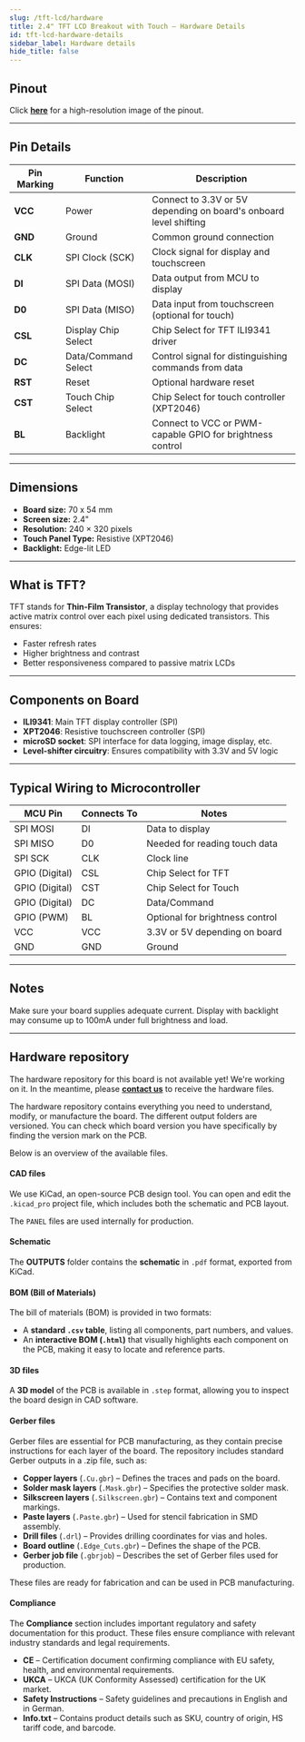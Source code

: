```yaml
---
slug: /tft-lcd/hardware
title: 2.4" TFT LCD Breakout with Touch – Hardware Details
id: tft-lcd-hardware-details
sidebar_label: Hardware details
hide_title: false
---
```


## Pinout

<CenteredImage src="/img/tft-lcd/tft-lcd-pinout.png" alt="TFT-LCD pinout image" />

Click [**here**](/img/tft-lcd/tft-lcd-pinout.png) for a high-resolution image of the pinout.

---

## Pin Details

| Pin Marking | Function             | Description                                                       |
|-------------|----------------------|-------------------------------------------------------------------|
| **VCC**     | Power                | Connect to 3.3V or 5V depending on board's onboard level shifting |
| **GND**     | Ground               | Common ground connection                                          |
| **CLK**     | SPI Clock (SCK)      | Clock signal for display and touchscreen                          |
| **DI**      | SPI Data (MOSI)      | Data output from MCU to display                                   |
| **D0**      | SPI Data (MISO)      | Data input from touchscreen (optional for touch)                  |
| **CSL**     | Display Chip Select  | Chip Select for TFT ILI9341 driver                                |
| **DC**      | Data/Command Select  | Control signal for distinguishing commands from data              |
| **RST**     | Reset                | Optional hardware reset                                           |
| **CST**     | Touch Chip Select    | Chip Select for touch controller (XPT2046)                        |
| **BL**      | Backlight            | Connect to VCC or PWM-capable GPIO for brightness control         |

---

## Dimensions

- **Board size:** 70 x 54 mm
- **Screen size:** 2.4"
- **Resolution:** 240 × 320 pixels
- **Touch Panel Type:** Resistive (XPT2046)
- **Backlight:** Edge-lit LED

---

## What is TFT?

TFT stands for **Thin-Film Transistor**, a display technology that provides active matrix control over each pixel using dedicated transistors. This ensures:
- Faster refresh rates
- Higher brightness and contrast
- Better responsiveness compared to passive matrix LCDs

---

## Components on Board

- **ILI9341**: Main TFT display controller (SPI)
- **XPT2046**: Resistive touchscreen controller (SPI)
- **microSD socket**: SPI interface for data logging, image display, etc.
- **Level-shifter circuitry**: Ensures compatibility with 3.3V and 5V logic

---

## Typical Wiring to Microcontroller

| MCU Pin        | Connects To | Notes                            |
|----------------|-------------|----------------------------------|
| SPI MOSI       | DI          | Data to display                  |
| SPI MISO       | D0          | Needed for reading touch data    |
| SPI SCK        | CLK         | Clock line                       |
| GPIO (Digital) | CSL         | Chip Select for TFT              |
| GPIO (Digital) | CST         | Chip Select for Touch            |
| GPIO (Digital) | DC          | Data/Command                     |
| GPIO (PWM)     | BL          | Optional for brightness control  |
| VCC            | VCC         | 3.3V or 5V depending on board    |
| GND            | GND         | Ground                           |

---

## Notes

<InfoBox>
Make sure your board supplies adequate current. Display with backlight may consume up to 100mA under full brightness and load.
</InfoBox>

---

## Hardware repository

<WarningBox>The hardware repository for this board is not available yet! We're working on it. In the meantime, please [**contact us**](https://soldered.com/contact/) to receive the hardware files.</WarningBox>

The hardware repository contains everything you need to understand, modify, or manufacture the board. The different output folders are versioned. You can check which board version you have specifically by finding the version mark on the PCB.

Below is an overview of the available files.  

#### CAD files

We use KiCad, an open-source PCB design tool. You can open and edit the `.kicad_pro` project file, which includes both the schematic and PCB layout.  

The `PANEL` files are used internally for production.  

#### Schematic

The **OUTPUTS** folder contains the **schematic** in `.pdf` format, exported from KiCad.

#### BOM (Bill of Materials)

The bill of materials (BOM) is provided in two formats:  

- A **standard `.csv` table**, listing all components, part numbers, and values.  
- An **interactive BOM (`.html`)** that visually highlights each component on the PCB, making it easy to locate and reference parts.  

#### 3D files

A **3D model** of the PCB is available in `.step` format, allowing you to inspect the board design in CAD software.  

#### Gerber files 

Gerber files are essential for PCB manufacturing, as they contain precise instructions for each layer of the board. The repository includes standard Gerber outputs in a .zip file, such as:  

- **Copper layers** (`.Cu.gbr`) – Defines the traces and pads on the board.  
- **Solder mask layers** (`.Mask.gbr`) – Specifies the protective solder mask.  
- **Silkscreen layers** (`.Silkscreen.gbr`) – Contains text and component markings.  
- **Paste layers** (`.Paste.gbr`) – Used for stencil fabrication in SMD assembly.  
- **Drill files** (`.drl`) – Provides drilling coordinates for vias and holes.  
- **Board outline** (`.Edge_Cuts.gbr`) – Defines the shape of the PCB.  
- **Gerber job file** (`.gbrjob`) – Describes the set of Gerber files used for production.  

These files are ready for fabrication and can be used in PCB manufacturing.

#### Compliance  

The **Compliance** section includes important regulatory and safety documentation for this product. These files ensure compliance with relevant industry standards and legal requirements.  

- **CE** – Certification document confirming compliance with EU safety, health, and environmental requirements.  
- **UKCA** – UKCA (UK Conformity Assessed) certification for the UK market.  
- **Safety Instructions** – Safety guidelines and precautions in English and in German.  
- **Info.txt** – Contains product details such as SKU, country of origin, HS tariff code, and barcode.
